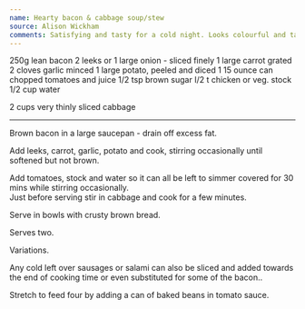 ```yaml
---
name: Hearty bacon & cabbage soup/stew
source: Alison Wickham
comments: Satisfying and tasty for a cold night. Looks colourful and tastes great.
---
```


250g lean bacon 
2 leeks or 1 large onion - sliced finely
1 large carrot grated
2 cloves garlic minced
1 large potato, peeled and diced
1 15 ounce can chopped tomatoes and juice
1/2 tsp brown sugar
I/2 t chicken or veg. stock
1/2 cup water

2 cups very thinly sliced cabbage

---

Brown bacon in a large saucepan - drain off excess fat. 

Add leeks, carrot, garlic, potato and cook, stirring occasionally until softened but not brown. 

Add tomatoes, stock and  water so it can all be left to simmer covered  for 30 mins while stirring occasionally.  
Just before serving stir in cabbage and cook for a few minutes.

Serve in bowls with crusty brown bread.

Serves two.

Variations.

Any cold left over sausages or salami can also be sliced and added towards the end of cooking time or even substituted for some of the bacon..

Stretch to feed four by adding a can of baked beans in tomato sauce.

